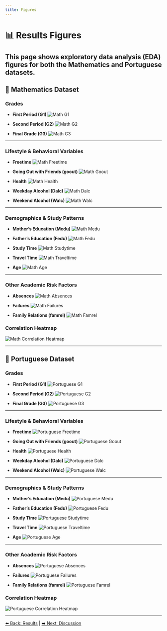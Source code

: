 ```yaml
---
title: Figures
---
```


# 📊 Results Figures

## This page shows exploratory data analysis (EDA) figures for both the **Mathematics** and **Portuguese** datasets.

## 📘 Mathematics Dataset

### Grades

- **First Period (G1)**
  ![Math G1](math_G1_distribution.png)

- **Second Period (G2)**
  ![Math G2](math_G2_distribution.png)

- **Final Grade (G3)**
  ![Math G3](math_G3_distribution.png)

---

### Lifestyle & Behavioral Variables

- **Freetime**
  ![Math Freetime](math_freetime_distribution.png)

- **Going Out with Friends (goout)**
  ![Math Goout](math_goout_distribution.png)

- **Health**
  ![Math Health](math_health_distribution.png)

- **Weekday Alcohol (Dalc)**
  ![Math Dalc](math_Dalc_distribution.png)

- **Weekend Alcohol (Walc)**
  ![Math Walc](math_Walc_distribution.png)

---

### Demographics & Study Patterns

- **Mother’s Education (Medu)**
  ![Math Medu](math_Medu_distribution.png)

- **Father’s Education (Fedu)**
  ![Math Fedu](math_Fedu_distribution.png)

- **Study Time**
  ![Math Studytime](math_studytime_distribution.png)

- **Travel Time**
  ![Math Traveltime](math_traveltime_distribution.png)

- **Age**
  ![Math Age](math_age_distribution.png)

---

### Other Academic Risk Factors

- **Absences**
  ![Math Absences](math_absences_distribution.png)

- **Failures**
  ![Math Failures](math_failures_distribution.png)

- **Family Relations (famrel)**
  ![Math Famrel](math_famrel_distribution.png)

### Correlation Heatmap

![Math Correlation Heatmap](math_correlation_heatmap.png)

---

## 📙 Portuguese Dataset

### Grades

- **First Period (G1)**
  ![Portuguese G1](portuguese_G1_distribution.png)

- **Second Period (G2)**
  ![Portuguese G2](portuguese_G2_distribution.png)

- **Final Grade (G3)**
  ![Portuguese G3](portuguese_G3_distribution.png)

---

### Lifestyle & Behavioral Variables

- **Freetime**
  ![Portuguese Freetime](portuguese_freetime_distribution.png)

- **Going Out with Friends (goout)**
  ![Portuguese Goout](portuguese_goout_distribution.png)

- **Health**
  ![Portuguese Health](portuguese_health_distribution.png)

- **Weekday Alcohol (Dalc)**
  ![Portuguese Dalc](portuguese_Dalc_distribution.png)

- **Weekend Alcohol (Walc)**
  ![Portuguese Walc](portuguese_Walc_distribution.png)

---

### Demographics & Study Patterns

- **Mother’s Education (Medu)**
  ![Portuguese Medu](portuguese_Medu_distribution.png)

- **Father’s Education (Fedu)**
  ![Portuguese Fedu](portuguese_Fedu_distribution.png)

- **Study Time**
  ![Portuguese Studytime](portuguese_studytime_distribution.png)

- **Travel Time**
  ![Portuguese Traveltime](portuguese_traveltime_distribution.png)

- **Age**
  ![Portuguese Age](portuguese_age_distribution.png)

---

### Other Academic Risk Factors

- **Absences**
  ![Portuguese Absences](portuguese_absences_distribution.png)

- **Failures**
  ![Portuguese Failures](portuguese_failures_distribution.png)

- **Family Relations (famrel)**
  ![Portuguese Famrel](portuguese_famrel_distribution.png)

### Correlation Heatmap

![Portuguese Correlation Heatmap](portuguese_correlation_heatmap.png)

---

[⬅️ Back: Results](results.md) | [➡️ Next: Discussion](discussion.md)
